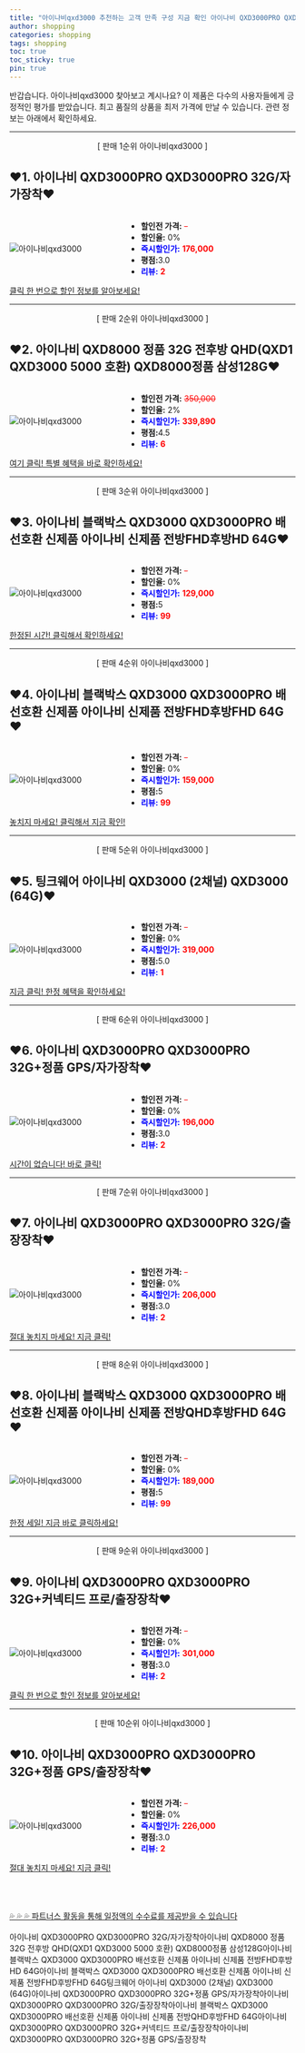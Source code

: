 ```yaml
---
title: "아이나비qxd3000 추천하는 고객 만족 구성 지금 확인 아이나비 QXD3000PRO QXD3000PRO 32G/자가장착"
author: shopping
categories: shopping
tags: shopping
toc: true
toc_sticky: true
pin: true
---
```

반갑습니다. 아이나비qxd3000 찾아보고 계시나요? 이 제품은 다수의 사용자들에게 긍정적인 평가를 받았습니다. 최고 품질의 상품을 최저 가격에 만날 수 있습니다. 관련 정보는 아래에서 확인하세요.

---
<p class="toplist" style="margin: 0 auto; display: block; width: fit-content;">[ 판매 1순위 아이나비qxd3000 ]</p>

<h2><strong>❤️1. 아이나비 QXD3000PRO QXD3000PRO 32G/자가장착❤️</strong></h2>

<div style="display: flex; align-items: center;">
    <div style="flex: 0.4;">
        <img src="https://thumbnail10.coupangcdn.com/thumbnails/remote/230x230ex/image/vendor_inventory/71e0/fe5f41e59877d25c4e6a48e7005a657f9f655c59073da4e157a262227033.png" alt="아이나비qxd3000" style="max-width: 100%;">
    </div>
    <div style="flex: 0.6; margin-left: 10px;">
        <ul>
            <li><strong>할인전 가격:</strong> <del style="color: red;">-</del></li>
            <li><strong>할인율:</strong> 0%</li>
            <li><span style='color:blue'><strong>즉시할인가:</strong></span> <span style='color:red'><strong>176,000</strong></span></li>
            <li><strong>평점:</strong>3.0</li>
            <li><span style='color:blue'><strong>리뷰:</strong></span> <span style='color:red'><strong>2</strong></span></li>
        </ul>
    </div>
</div>
<div class="center">
    <a href="https://William4Davisa.github.io?lptag=AF9450613&subid=githubio&pageKey=6350951967&traceid=V0-153&itemId=13363544668&vendorItemId=80618514538" class="myButton">
        클릭 한 번으로 할인 정보를 알아보세요!
    </a>
</div>


---
<p class="toplist" style="margin: 0 auto; display: block; width: fit-content;">[ 판매 2순위 아이나비qxd3000 ]</p>

<h2><strong>❤️2. 아이나비 QXD8000 정품 32G 전후방 QHD(QXD1 QXD3000 5000 호환) QXD8000정품 삼성128G❤️</strong></h2>

<div style="display: flex; align-items: center;">
    <div style="flex: 0.4;">
        <img src="https://thumbnail6.coupangcdn.com/thumbnails/remote/230x230ex/image/vendor_inventory/604c/f1e487d0ebd4cdab2ccecf74c2530d23d81acc53e583d37fb18059079079.png" alt="아이나비qxd3000" style="max-width: 100%;">
    </div>
    <div style="flex: 0.6; margin-left: 10px;">
        <ul>
            <li><strong>할인전 가격:</strong> <del style="color: red;">350,000</del></li>
            <li><strong>할인율:</strong> 2%</li>
            <li><span style='color:blue'><strong>즉시할인가:</strong></span> <span style='color:red'><strong>339,890</strong></span></li>
            <li><strong>평점:</strong>4.5</li>
            <li><span style='color:blue'><strong>리뷰:</strong></span> <span style='color:red'><strong>6</strong></span></li>
        </ul>
    </div>
</div>
<div class="center">
    <a href="https://William4Davisa.github.io?lptag=AF9450613&subid=githubio&pageKey=7731114833&traceid=V0-153&itemId=20774900867&vendorItemId=87844768783" class="myButton">
        여기 클릭! 특별 혜택을 바로 확인하세요!
    </a>
</div>


---
<p class="toplist" style="margin: 0 auto; display: block; width: fit-content;">[ 판매 3순위 아이나비qxd3000 ]</p>

<h2><strong>❤️3. 아이나비 블랙박스 QXD3000 QXD3000PRO 배선호환 신제품 아이나비 신제품 전방FHD후방HD 64G❤️</strong></h2>

<div style="display: flex; align-items: center;">
    <div style="flex: 0.4;">
        <img src="https://thumbnail10.coupangcdn.com/thumbnails/remote/230x230ex/image/vendor_inventory/6b3a/be9d31777552b15c1d009b73d698fe21b151ec934538efabd92fecade323.png" alt="아이나비qxd3000" style="max-width: 100%;">
    </div>
    <div style="flex: 0.6; margin-left: 10px;">
        <ul>
            <li><strong>할인전 가격:</strong> <del style="color: red;">-</del></li>
            <li><strong>할인율:</strong> 0%</li>
            <li><span style='color:blue'><strong>즉시할인가:</strong></span> <span style='color:red'><strong>129,000</strong></span></li>
            <li><strong>평점:</strong>5</li>
            <li><span style='color:blue'><strong>리뷰:</strong></span> <span style='color:red'><strong>99</strong></span></li>
        </ul>
    </div>
</div>
<div class="center">
    <a href="https://William4Davisa.github.io?lptag=AF9450613&subid=githubio&pageKey=8217103234&traceid=V0-153&itemId=23605181900&vendorItemId=90630900697" class="myButton">
        한정된 시간! 클릭해서 확인하세요!
    </a>
</div>


---
<p class="toplist" style="margin: 0 auto; display: block; width: fit-content;">[ 판매 4순위 아이나비qxd3000 ]</p>

<h2><strong>❤️4. 아이나비 블랙박스 QXD3000 QXD3000PRO 배선호환 신제품 아이나비 신제품 전방FHD후방FHD 64G❤️</strong></h2>

<div style="display: flex; align-items: center;">
    <div style="flex: 0.4;">
        <img src="https://thumbnail10.coupangcdn.com/thumbnails/remote/230x230ex/image/vendor_inventory/6b3a/be9d31777552b15c1d009b73d698fe21b151ec934538efabd92fecade323.png" alt="아이나비qxd3000" style="max-width: 100%;">
    </div>
    <div style="flex: 0.6; margin-left: 10px;">
        <ul>
            <li><strong>할인전 가격:</strong> <del style="color: red;">-</del></li>
            <li><strong>할인율:</strong> 0%</li>
            <li><span style='color:blue'><strong>즉시할인가:</strong></span> <span style='color:red'><strong>159,000</strong></span></li>
            <li><strong>평점:</strong>5</li>
            <li><span style='color:blue'><strong>리뷰:</strong></span> <span style='color:red'><strong>99</strong></span></li>
        </ul>
    </div>
</div>
<div class="center">
    <a href="https://William4Davisa.github.io?lptag=AF9450613&subid=githubio&pageKey=8217103234&traceid=V0-153&itemId=23605181903&vendorItemId=90630900714" class="myButton">
        놓치지 마세요! 클릭해서 지금 확인!
    </a>
</div>


---
<p class="toplist" style="margin: 0 auto; display: block; width: fit-content;">[ 판매 5순위 아이나비qxd3000 ]</p>

<h2><strong>❤️5. 팅크웨어 아이나비 QXD3000 (2채널) QXD3000 (64G)❤️</strong></h2>

<div style="display: flex; align-items: center;">
    <div style="flex: 0.4;">
        <img src="https://thumbnail10.coupangcdn.com/thumbnails/remote/230x230ex/image/vendor_inventory/4e6d/c28e36435be0b00607e0723c2f1a60f269d7cce182c89f3e804875a6495c.jpeg" alt="아이나비qxd3000" style="max-width: 100%;">
    </div>
    <div style="flex: 0.6; margin-left: 10px;">
        <ul>
            <li><strong>할인전 가격:</strong> <del style="color: red;">-</del></li>
            <li><strong>할인율:</strong> 0%</li>
            <li><span style='color:blue'><strong>즉시할인가:</strong></span> <span style='color:red'><strong>319,000</strong></span></li>
            <li><strong>평점:</strong>5.0</li>
            <li><span style='color:blue'><strong>리뷰:</strong></span> <span style='color:red'><strong>1</strong></span></li>
        </ul>
    </div>
</div>
<div class="center">
    <a href="https://William4Davisa.github.io?lptag=AF9450613&subid=githubio&pageKey=6393368814&traceid=V0-153&itemId=13639317587&vendorItemId=80892024022" class="myButton">
        지금 클릭! 한정 혜택을 확인하세요!
    </a>
</div>


---
<p class="toplist" style="margin: 0 auto; display: block; width: fit-content;">[ 판매 6순위 아이나비qxd3000 ]</p>

<h2><strong>❤️6. 아이나비 QXD3000PRO QXD3000PRO 32G+정품 GPS/자가장착❤️</strong></h2>

<div style="display: flex; align-items: center;">
    <div style="flex: 0.4;">
        <img src="https://thumbnail10.coupangcdn.com/thumbnails/remote/230x230ex/image/vendor_inventory/71e0/fe5f41e59877d25c4e6a48e7005a657f9f655c59073da4e157a262227033.png" alt="아이나비qxd3000" style="max-width: 100%;">
    </div>
    <div style="flex: 0.6; margin-left: 10px;">
        <ul>
            <li><strong>할인전 가격:</strong> <del style="color: red;">-</del></li>
            <li><strong>할인율:</strong> 0%</li>
            <li><span style='color:blue'><strong>즉시할인가:</strong></span> <span style='color:red'><strong>196,000</strong></span></li>
            <li><strong>평점:</strong>3.0</li>
            <li><span style='color:blue'><strong>리뷰:</strong></span> <span style='color:red'><strong>2</strong></span></li>
        </ul>
    </div>
</div>
<div class="center">
    <a href="https://William4Davisa.github.io?lptag=AF9450613&subid=githubio&pageKey=6350951967&traceid=V0-153&itemId=13363544677&vendorItemId=80618514570" class="myButton">
        시간이 없습니다! 바로 클릭!
    </a>
</div>


---
<p class="toplist" style="margin: 0 auto; display: block; width: fit-content;">[ 판매 7순위 아이나비qxd3000 ]</p>

<h2><strong>❤️7. 아이나비 QXD3000PRO QXD3000PRO 32G/출장장착❤️</strong></h2>

<div style="display: flex; align-items: center;">
    <div style="flex: 0.4;">
        <img src="https://thumbnail10.coupangcdn.com/thumbnails/remote/230x230ex/image/vendor_inventory/71e0/fe5f41e59877d25c4e6a48e7005a657f9f655c59073da4e157a262227033.png" alt="아이나비qxd3000" style="max-width: 100%;">
    </div>
    <div style="flex: 0.6; margin-left: 10px;">
        <ul>
            <li><strong>할인전 가격:</strong> <del style="color: red;">-</del></li>
            <li><strong>할인율:</strong> 0%</li>
            <li><span style='color:blue'><strong>즉시할인가:</strong></span> <span style='color:red'><strong>206,000</strong></span></li>
            <li><strong>평점:</strong>3.0</li>
            <li><span style='color:blue'><strong>리뷰:</strong></span> <span style='color:red'><strong>2</strong></span></li>
        </ul>
    </div>
</div>
<div class="center">
    <a href="https://William4Davisa.github.io?lptag=AF9450613&subid=githubio&pageKey=6350951967&traceid=V0-153&itemId=13363544674&vendorItemId=80618514557" class="myButton">
        절대 놓치지 마세요! 지금 클릭!
    </a>
</div>


---
<p class="toplist" style="margin: 0 auto; display: block; width: fit-content;">[ 판매 8순위 아이나비qxd3000 ]</p>

<h2><strong>❤️8. 아이나비 블랙박스 QXD3000 QXD3000PRO 배선호환 신제품 아이나비 신제품 전방QHD후방FHD 64G❤️</strong></h2>

<div style="display: flex; align-items: center;">
    <div style="flex: 0.4;">
        <img src="https://thumbnail10.coupangcdn.com/thumbnails/remote/230x230ex/image/vendor_inventory/6b3a/be9d31777552b15c1d009b73d698fe21b151ec934538efabd92fecade323.png" alt="아이나비qxd3000" style="max-width: 100%;">
    </div>
    <div style="flex: 0.6; margin-left: 10px;">
        <ul>
            <li><strong>할인전 가격:</strong> <del style="color: red;">-</del></li>
            <li><strong>할인율:</strong> 0%</li>
            <li><span style='color:blue'><strong>즉시할인가:</strong></span> <span style='color:red'><strong>189,000</strong></span></li>
            <li><strong>평점:</strong>5</li>
            <li><span style='color:blue'><strong>리뷰:</strong></span> <span style='color:red'><strong>99</strong></span></li>
        </ul>
    </div>
</div>
<div class="center">
    <a href="https://William4Davisa.github.io?lptag=AF9450613&subid=githubio&pageKey=8217103234&traceid=V0-153&itemId=23605181898&vendorItemId=90630900679" class="myButton">
        한정 세일! 지금 바로 클릭하세요!
    </a>
</div>


---
<p class="toplist" style="margin: 0 auto; display: block; width: fit-content;">[ 판매 9순위 아이나비qxd3000 ]</p>

<h2><strong>❤️9. 아이나비 QXD3000PRO QXD3000PRO 32G+커넥티드 프로/출장장착❤️</strong></h2>

<div style="display: flex; align-items: center;">
    <div style="flex: 0.4;">
        <img src="https://thumbnail10.coupangcdn.com/thumbnails/remote/230x230ex/image/vendor_inventory/71e0/fe5f41e59877d25c4e6a48e7005a657f9f655c59073da4e157a262227033.png" alt="아이나비qxd3000" style="max-width: 100%;">
    </div>
    <div style="flex: 0.6; margin-left: 10px;">
        <ul>
            <li><strong>할인전 가격:</strong> <del style="color: red;">-</del></li>
            <li><strong>할인율:</strong> 0%</li>
            <li><span style='color:blue'><strong>즉시할인가:</strong></span> <span style='color:red'><strong>301,000</strong></span></li>
            <li><strong>평점:</strong>3.0</li>
            <li><span style='color:blue'><strong>리뷰:</strong></span> <span style='color:red'><strong>2</strong></span></li>
        </ul>
    </div>
</div>
<div class="center">
    <a href="https://William4Davisa.github.io?lptag=AF9450613&subid=githubio&pageKey=6350951967&traceid=V0-153&itemId=13363544671&vendorItemId=80618514550" class="myButton">
        클릭 한 번으로 할인 정보를 알아보세요!
    </a>
</div>


---
<p class="toplist" style="margin: 0 auto; display: block; width: fit-content;">[ 판매 10순위 아이나비qxd3000 ]</p>

<h2><strong>❤️10. 아이나비 QXD3000PRO QXD3000PRO 32G+정품 GPS/출장장착❤️</strong></h2>

<div style="display: flex; align-items: center;">
    <div style="flex: 0.4;">
        <img src="https://thumbnail10.coupangcdn.com/thumbnails/remote/230x230ex/image/vendor_inventory/71e0/fe5f41e59877d25c4e6a48e7005a657f9f655c59073da4e157a262227033.png" alt="아이나비qxd3000" style="max-width: 100%;">
    </div>
    <div style="flex: 0.6; margin-left: 10px;">
        <ul>
            <li><strong>할인전 가격:</strong> <del style="color: red;">-</del></li>
            <li><strong>할인율:</strong> 0%</li>
            <li><span style='color:blue'><strong>즉시할인가:</strong></span> <span style='color:red'><strong>226,000</strong></span></li>
            <li><strong>평점:</strong>3.0</li>
            <li><span style='color:blue'><strong>리뷰:</strong></span> <span style='color:red'><strong>2</strong></span></li>
        </ul>
    </div>
</div>
<div class="center">
    <a href="https://William4Davisa.github.io?lptag=AF9450613&subid=githubio&pageKey=6350951967&traceid=V0-153&itemId=13363544680&vendorItemId=80618514584" class="myButton">
        절대 놓치지 마세요! 지금 클릭!
    </a>
</div>

<br><br><br>[💦 💦 💦 파트너스 활동을 통해 일정액의 수수료를 제공받을 수 있습니다](https://link.coupang.com/a/bcpT2c)<br><br>아이나비 QXD3000PRO QXD3000PRO 32G/자가장착아이나비 QXD8000 정품 32G 전후방 QHD(QXD1 QXD3000 5000 호환) QXD8000정품 삼성128G아이나비 블랙박스 QXD3000 QXD3000PRO 배선호환 신제품 아이나비 신제품 전방FHD후방HD 64G아이나비 블랙박스 QXD3000 QXD3000PRO 배선호환 신제품 아이나비 신제품 전방FHD후방FHD 64G팅크웨어 아이나비 QXD3000 (2채널) QXD3000 (64G)아이나비 QXD3000PRO QXD3000PRO 32G+정품 GPS/자가장착아이나비 QXD3000PRO QXD3000PRO 32G/출장장착아이나비 블랙박스 QXD3000 QXD3000PRO 배선호환 신제품 아이나비 신제품 전방QHD후방FHD 64G아이나비 QXD3000PRO QXD3000PRO 32G+커넥티드 프로/출장장착아이나비 QXD3000PRO QXD3000PRO 32G+정품 GPS/출장장착